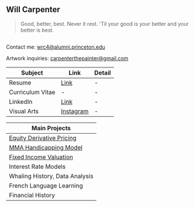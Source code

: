## Will Carpenter

>Good, better, best. Never it rest. 'Til your good is your better and your better is best.
##

Contact me:         wrc4@alumni.princeton.edu

Artwork inquiries: carpenterthepainter@gmail.com

| Subject | Link | Detail | 
| --- | --- | --- |
| Resume | [Link](https://github.com/wrcarpenter/Resume) | - | 
| Curriculum Vitae | - | - |  
| LinkedIn |[Link](https://www.linkedin.com/in/williamrcarpenter/) | - | 
| Visual Arts | [Instagram](https://www.instagram.com/carpenterthepainter/) | - | 

| Main Projects |
| --- |
|[Equity Derivative Pricing](https://github.com/wrcarpenter/Equity-Derivative-Models/) | 
| [MMA Handicapping Model](https://github.com/wrcarpenter/MMA-Handicapping-Model) |
|[Fixed Income Valuation](https://github.com/wrcarpenter/Fixed-Income-Valuation)|
| Interest Rate Models|
| Whaling History, Data Analysis|
|French Language Learning|
|Financial History|



<!--
**wrcarpenter/wrcarpenter** is a ✨ _special_ ✨ repository because its `README.md` (this file) appears on your GitHub profile.

Here are some ideas to get you started:

- 🔭 I’m currently working on ...
- 🌱 I’m currently learning ...
- 👯 I’m looking to collaborate on ...
- 🤔 I’m looking for help with ...
- 💬 Ask me about ...
- 📫 How to reach me: ...
- 😄 Pronouns: ...
- ⚡ Fun fact: ...
-->
